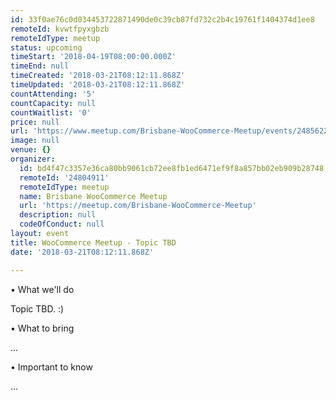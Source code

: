 ```yaml
---
id: 33f0ae76c0d034453722871490de0c39cb87fd732c2b4c19761f1404374d1ee8
remoteId: kvwtfpyxgbzb
remoteIdType: meetup
status: upcoming
timeStart: '2018-04-19T08:00:00.000Z'
timeEnd: null
timeCreated: '2018-03-21T08:12:11.868Z'
timeUpdated: '2018-03-21T08:12:11.868Z'
countAttending: '5'
countCapacity: null
countWaitlist: '0'
price: null
url: 'https://www.meetup.com/Brisbane-WooCommerce-Meetup/events/248562217/'
image: null
venue: {}
organizer:
  id: bd4f47c3357e36ca80bb9061cb72ee8fb1ed6471ef9f8a857bb02eb909b28748
  remoteId: '24804911'
  remoteIdType: meetup
  name: Brisbane WooCommerce Meetup
  url: 'https://meetup.com/Brisbane-WooCommerce-Meetup'
  description: null
  codeOfConduct: null
layout: event
title: WooCommerce Meetup - Topic TBD
date: '2018-03-21T08:12:11.868Z'

---
```

<p>• What we'll do</p> <p>Topic TBD. :)</p> <p>• What to bring</p> <p>...</p> <p>• Important to know</p> <p>...</p>
